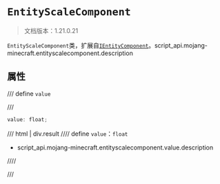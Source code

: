 # `EntityScaleComponent`

> 文档版本：1.21.0.21

`EntityScaleComponent`类，扩展自[`IEntityComponent`](./ientitycomponent.md)。script_api.mojang-minecraft.entityscalecomponent.description

## 属性

/// define
`value`


///

```js
value: float;
```

/// html | div.result
//// define
`value`：`float`

- script_api.mojang-minecraft.entityscalecomponent.value.description


////

///

